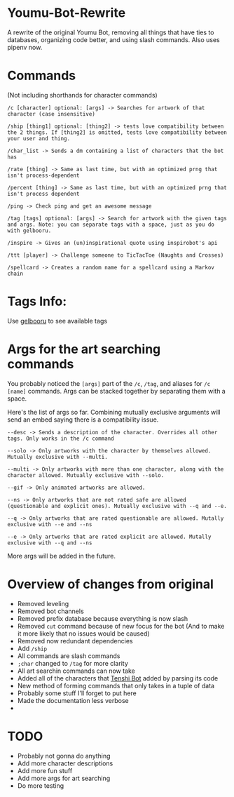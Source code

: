 # Youmu-Bot-Rewrite
A rewrite of the original Youmu Bot, removing all things that have ties to databases, organizing code better, and using slash commands. 
Also uses pipenv now.

# Commands 
(Not including shorthands for character commands)
```
/c [character] optional: [args] -> Searches for artwork of that character (case insensitive)

/ship [thing1] optional: [thing2] -> tests love compatibility between the 2 things. If [thing2] is omitted, tests love compatibility between your user and thing. 

/char_list -> Sends a dm containing a list of characters that the bot has

/rate [thing] -> Same as last time, but with an optimized prng that isn't process-dependent

/percent [thing] -> Same as last time, but with an optimized prng that isn't process dependent

/ping -> Check ping and get an awesome message

/tag [tags] optional: [args] -> Search for artwork with the given tags and args. Note: you can separate tags with a space, just as you do with gelbooru. 

/inspire -> Gives an (un)inspirational quote using inspirobot's api

/ttt [player] -> Challenge someone to TicTacToe (Naughts and Crosses)

/spellcard -> Creates a random name for a spellcard using a Markov chain
```

# Tags Info:
Use [gelbooru](https://gelbooru.com/) to see available tags

# Args for the art searching commands
You probably noticed the `[args]` part of the `/c`, `/tag`, and aliases for `/c [name]` commands. Args can be stacked together by separating them with a space. 

Here's the list of args so far. Combining mutually exclusive arguments will send an embed saying there is a compatibility issue. 
```
--desc -> Sends a description of the character. Overrides all other tags. Only works in the /c command

--solo -> Only artworks with the character by themselves allowed. Mutually exclusive with --multi.

--multi -> Only artworks with more than one character, along with the character allowed. Mutually exclusive with --solo. 

--gif -> Only animated artworks are allowed.

--ns -> Only artworks that are not rated safe are allowed (questionable and explicit ones). Mutually exclusive with --q and --e.

--q -> Only artworks that are rated questionable are allowed. Mutally exclusive with --e and --ns

--e -> Only artworks that are rated explicit are allowed. Mutally exclusive with --q and --ns
```
More args will be added in the future.


# Overview of changes from original
- Removed leveling
- Removed bot channels
- Removed prefix database because everything is now slash
- Removed `cut` command because of new focus for the bot (And to make it more likely that no issues would be caused)
- Removed now redundant dependencies
- Add `/ship`
- All commands are slash commands 
- `;char` changed to `/tag` for more clarity
- All art searchin commands can now take
- Added all of the characters that [Tenshi Bot](https://github.com/KawashiroDev/TenshiBot) added by parsing its code
- New method of forming commands that only takes in a tuple of data
- Probably some stuff I'll forget to put here
- Made the documentation less verbose
-
# TODO
- Probably not gonna do anything
- Add more character descriptions
- Add more fun stuff
- Add more args for art searching
- Do more testing

